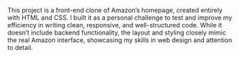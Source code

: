 This project is a front-end clone of Amazon’s homepage, created entirely with HTML and CSS. I built it as a personal challenge to test and improve my efficiency in writing clean, responsive, and well-structured code. While it doesn’t include backend functionality, the layout and styling closely mimic the real Amazon interface, showcasing my skills in web design and attention to detail.
